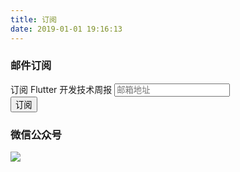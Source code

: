 ```yaml
---
title: 订阅
date: 2019-01-01 19:16:13
---
```


### 邮件订阅

<!-- Begin Mailchimp Signup Form -->
<link href="//cdn-images.mailchimp.com/embedcode/horizontal-slim-10_7.css" rel="stylesheet" type="text/css">
<div id="mc_embed_signup">
    <form action="https://flutter-io.us20.list-manage.com/subscribe/post?u=c1a90018e0ba282c43243da5b&amp;id=1f8332e947" method="post" id="mc-embedded-subscribe-form" name="mc-embedded-subscribe-form" class="validate" target="_blank" novalidate>
        <div id="mc_embed_signup_scroll">
            <label for="mce-EMAIL">订阅 Flutter 开发技术周报</label>
            <input type="email" value="" name="EMAIL" class="email" id="mce-EMAIL" placeholder="邮箱地址" required>
            <div style="position: absolute; left: -5000px;" aria-hidden="true">
                <input type="text" name="b_c1a90018e0ba282c43243da5b_1f8332e947" tabindex="-1" value="">
            </div>
            <div class="clear">
                <input type="submit" value="订阅" name="subscribe" id="mc-embedded-subscribe" class="button">
            </div>
        </div>
    </form>
</div>

<!--End mc_embed_signup-->

### 微信公众号

![](https://ws2.sinaimg.cn/large/006tKfTcly1g0pqwazt5uj30bo0bognm.jpg)
